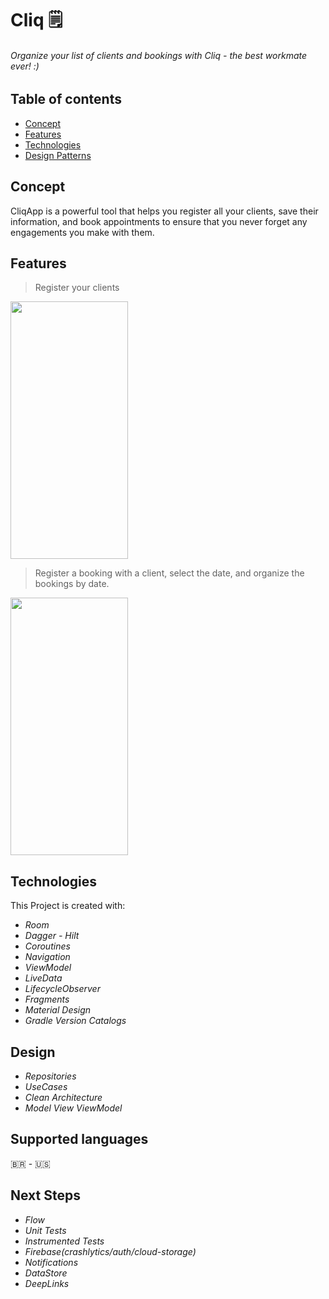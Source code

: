 # Cliq 🗒️
###### Organize your list of clients and bookings with Cliq - the best workmate ever! :)
## Table of contents
* [Concept](#concept)
* [Features](#features)
* [Technologies](#technologies)
* [Design Patterns](#designpatterns)

## Concept

CliqApp is a powerful tool that helps you register all your clients, save their information, and book appointments to ensure that you never forget any engagements you make with them.
  
## Features

> Register your clients
 
<img src="https://github.com/rodrigoliveirac/Cliq/blob/master/screenshot/RegisterClient.gif" width="188" height="412">

> Register a booking with a client, select the date, and organize the bookings by date.
 
<img src="https://github.com/rodrigoliveirac/Cliq/blob/master/screenshot/feature_Bookings.gif" width="188" height="412">
	
## Technologies
This Project is created with:
* *Room*
* *Dagger - Hilt*
* *Coroutines*
* *Navigation*
* *ViewModel*
* *LiveData*
* *LifecycleObserver*
* *Fragments*
* *Material Design*
* *Gradle Version Catalogs*

## Design
* *Repositories*
* *UseCases*
* *Clean Architecture*
* *Model View ViewModel*

## Supported languages
 :brazil: - 🇺🇸

## Next Steps
* *Flow*
* *Unit Tests*
* *Instrumented Tests*
* *Firebase(crashlytics/auth/cloud-storage)*
* *Notifications*
* *DataStore*
* *DeepLinks*
